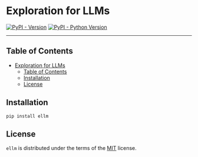 # Exploration for LLMs

[![PyPI - Version](https://img.shields.io/pypi/v/ellm.svg)](https://pypi.org/project/ellm)
[![PyPI - Python Version](https://img.shields.io/pypi/pyversions/ellm.svg)](https://pypi.org/project/ellm)

-----

## Table of Contents

- [Exploration for LLMs](#exploration-for-llms)
  - [Table of Contents](#table-of-contents)
  - [Installation](#installation)
  - [License](#license)

## Installation

```console
pip install ellm
```

## License

`ellm` is distributed under the terms of the [MIT](https://spdx.org/licenses/MIT.html) license.

